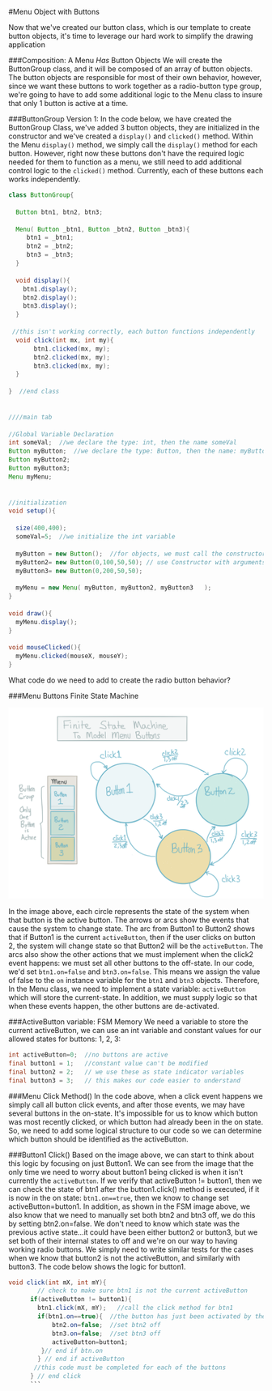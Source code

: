 #Menu Object with Buttons

Now that we've created our button class, which is our template to create button objects, it's time to leverage our hard work to simplify the drawing application

###Composition:  A Menu *Has* Button Objects
We will create the ButtonGroup class, and it will be composed of an array of button objects.  The button objects are responsible for most of their own behavior, however, since we want these buttons to work together as a radio-button type group, we're going to have to add some additional logic to the Menu class to insure that only 1 button is active at a time.  


###ButtonGroup Version 1: 
In the code below, we have created the ButtonGroup Class, we've added 3 button objects, they are initialized in the constructor and we've created a ``display()`` and ``clicked()`` method. Within the Menu ``display()`` method, we simply call the ``display()`` method for each button. However, right now these buttons don't have the required logic needed for them to function as a menu, we still need to add additional control logic to the ``clicked()`` method. Currently, each of these buttons each works independently.  

```java
class ButtonGroup{
  
  Button btn1, btn2, btn3;
  
  Menu( Button _btn1, Button _btn2, Button _btn3){
     btn1 = _btn1;
     btn2 = _btn2;
     btn3 = _btn3;
  }
  
  void display(){
    btn1.display();
    btn2.display();
    btn3.display();
  }
 
 //this isn't working correctly, each button functions independently
  void click(int mx, int my){
       btn1.clicked(mx, my);
       btn2.clicked(mx, my);
       btn3.clicked(mx, my);
  }
  
}  //end class


////main tab

//Global Variable Declaration
int someVal;  //we declare the type: int, then the name someVal
Button myButton;  //we declare the type: Button, then the name: myButton
Button myButton2;
Button myButton3;
Menu myMenu;


//initialization
void setup(){
  
  size(400,400);
  someVal=5;  //we initialize the int variable
  
  myButton = new Button();  //for objects, we must call the constructor method
  myButton2= new Button(0,100,50,50); // use Constructor with arguments
  myButton3= new Button(0,200,50,50);
  
  myMenu = new Menu( myButton, myButton2, myButton3   );
}                            

void draw(){
  myMenu.display();
}

void mouseClicked(){
  myMenu.clicked(mouseX, mouseY);
}

```
What code do we need to add to create the radio button behavior?

###Menu Buttons Finite State Machine

![](fsm-button2.png)

In the image above, each circle represents the state of the system when that button is the active button.  The arrows or arcs show the events that cause the system to change state.  The arc from Button1 to Button2 shows that if Button1 is the current ``activeButton``, then if the user clicks on button 2, the system will change state so that Button2 will be the ``activeButton``.  The arcs also show the other actions that we must implement when the click2 event happens:  we must set all other buttons to the off-state.  In our code, we'd set ``btn1.on=false`` and ``btn3.on=false``.  This means we assign the value of false to the ``on`` instance variable for the ``btn1`` and ``btn3`` objects.  Therefore, In the Menu class, we need to implement a state variable:  ``activeButton`` which will store the current-state.  In addition, we must supply logic so that when these events happen, the other buttons are de-activated.  

###ActiveButton variable: FSM Memory
We need a variable to store the current activeButton, we can use an int variable and constant values for our allowed states for buttons: 1, 2, 3:

```java
int activeButton=0;  //no buttons are active 
final button1 = 1;   //constant value can't be modified
final button2 = 2;   // we use these as state indicator variables
final button3 = 3;   // this makes our code easier to understand
```
 
###Menu Click Method()
In the code above, when a click event happens we simply call all button click events, and after those events, we may have several buttons in the on-state.  It's impossible for us to know which button was most recently clicked, or which button had already been in the on state.  So, we need to add some logical structure to our code so we can determine which button should be identified as the activeButton.   

###Button1 Click()
Based on the image above, we can start to think about this logic by focusing on just Button1.  We can see from the image that the only time we need to worry about button1 being clicked is when it isn't currently the ``activeButton``.  If we verify that activeButton != button1, then we can check the state of btn1 after the button1.click() method is executed, if it is now in the on state:  ``btn1.on==true``, then we know to change set activeButton=button1.  In addition, as shown in the FSM image above, we also know that we need to manually set both btn2 and btn3 off, we do this by setting btn2.on=false.  We don't need to know which state was the previous active state...it could have been either button2 or button3, but we set both of their internal states to off and we're on our way to having working radio buttons.  We simply need to write similar tests for the cases when we know that button2 is not the activeButton, and similarly with button3.  The code below shows the logic for button1.
```java
void click(int mX, int mY){
        // check to make sure btn1 is not the current activeButton
      if(activeButton != button1){
        btn1.click(mX, mY);   //call the click method for btn1
        if(btn1.on==true){  //the button has just been activated by the click event
            btn2.on=false;  //set btn2 off
            btn3.on=false;  //set btn3 off
            activeButton=button1;
         }// end if btn.on
        } // end if activeButton
       //this code must be completed for each of the buttons
      } // end click
      ```




